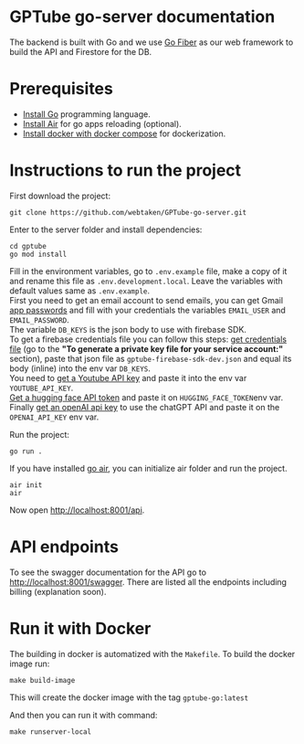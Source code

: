 # GPTube go-server documentation

The backend is built with Go and we use [Go Fiber](https://gofiber.io/) as our web framework to build the API and Firestore for the DB.

# Prerequisites

- [Install Go](https://go.dev/doc/install) programming language.
- [Install Air](https://github.com/cosmtrek/air#installation) for go apps reloading (optional).
- [Install docker with docker compose](https://docs.docker.com/engine/install/) for dockerization.

# Instructions to run the project

First download the project:

```
git clone https://github.com/webtaken/GPTube-go-server.git
```

Enter to the server folder and install dependencies:

```
cd gptube
go mod install
```

Fill in the environment variables, go to `.env.example` file, make a copy of it and rename this file as `.env.development.local`. Leave the variables with default values same as `.env.example`.  
First you need to get an email account to send emails, you can get Gmail [app passwords](https://support.google.com/mail/answer/185833?hl=en) and fill with your credentials the variables `EMAIL_USER` and `EMAIL_PASSWORD`.  
The variable `DB_KEYS` is the json body to use with firebase SDK.  
To get a firebase credentials file you can follow this steps: [get credentials file](https://firebase.google.com/docs/admin/setup#initialize_the_sdk_in_non-google_environments) (go to the **"To generate a private key file for your service account:"** section), paste that json file as `gptube-firebase-sdk-dev.json` and equal its body (inline) into the env var `DB_KEYS`.  
You need to [get a Youtube API key](https://blog.hubspot.com/website/how-to-get-youtube-api-key) and paste it into the env var `YOUTUBE_API_KEY`.  
[Get a hugging face API token](https://huggingface.co/docs/api-inference/quicktour#get-your-api-token) and paste it on `HUGGING_FACE_TOKEN`env var.
Finally [get an openAI api key](https://www.howtogeek.com/885918/how-to-get-an-openai-api-key/) to use the chatGPT API and paste it on the `OPENAI_API_KEY` env var.

Run the project:

```
go run .
```

If you have installed [go air](https://github.com/cosmtrek/air), you can initialize air folder and run the project.

```
air init
air
```

Now open [http://localhost:8001/api](http://localhost:8001/api).

# API endpoints

To see the swagger documentation for the API go to [http://localhost:8001/swagger](http://localhost:8001/swagger). There are listed all the endpoints including billing (explanation soon).

# Run it with Docker

The building in docker is automatized with the `Makefile`. To build the docker image run:

```
make build-image
```

This will create the docker image with the tag `gptube-go:latest`

And then you can run it with command:

```
make runserver-local
```
